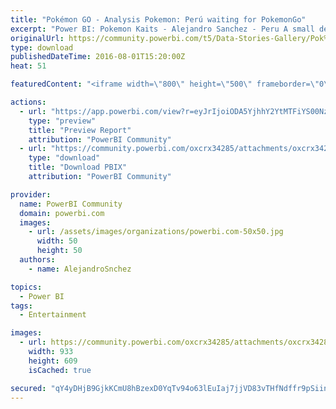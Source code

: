 ```yaml
---
title: "Pokémon GO - Analysis Pokemon: Perú waiting for PokemonGo"
excerpt: "Power BI: Pokemon Kaits - Alejandro Sanchez - Peru A small demo of pokemon, created by a fan !. enjoy it. More Demos:"
originalUrl: https://community.powerbi.com/t5/Data-Stories-Gallery/Pok%C3%A9mon-GO-Analysis-Pokemon-Per%C3%BA-waiting-for-PokemonGo/m-p/54560
type: download
publishedDateTime: 2016-08-01T15:20:00Z
heat: 51

featuredContent: "<iframe width=\"800\" height=\"500\" frameborder=\"0\" src=\"https://app.powerbi.com/view?r=eyJrIjoiODA5YjhhY2YtMTFiYS00NzUwLTk2ODgtZjQ2MTA0MzNhMGJiIiwidCI6ImIxZDg0Y2ZmLTg4ZDktNDdlNC1hNzdjLTQ2MjNhZTE0MzVhZCIsImMiOjR9\"></iframe>"

actions:
  - url: "https://app.powerbi.com/view?r=eyJrIjoiODA5YjhhY2YtMTFiYS00NzUwLTk2ODgtZjQ2MTA0MzNhMGJiIiwidCI6ImIxZDg0Y2ZmLTg4ZDktNDdlNC1hNzdjLTQ2MjNhZTE0MzVhZCIsImMiOjR9"
    type: "preview"
    title: "Preview Report"
    attribution: "PowerBI Community"
  - url: "https://community.powerbi.com/oxcrx34285/attachments/oxcrx34285/DataStoriesGallery/190/2/Pokemon%20Kaits.pbix"
    type: "download"
    title: "Download PBIX"
    attribution: "PowerBI Community"

provider:
  name: PowerBI Community
  domain: powerbi.com
  images:
    - url: /assets/images/organizations/powerbi.com-50x50.jpg
      width: 50
      height: 50
  authors:
    - name: AlejandroSnchez

topics:
  - Power BI
tags:
  - Entertainment

images:
  - url: https://community.powerbi.com/oxcrx34285/attachments/oxcrx34285/DataStoriesGallery/190/1/Pokemon%20Kaits.png
    width: 933
    height: 609
    isCached: true

secured: "qY4yDHjB9GjkKCmU8hBzexD0YqTv94o63lEuIaj7jjVD83vTHfNdffr9pSiint8182t/yNNdDYd8hQ2ts/kkwvXk5uQRvJJbr8qjT5UPgnH0BAd6WZdT1CG3u9t99Mbvt8Gb17WDJefznpzljObvYXpMrHWS6yGEYgCtLIc4SV7efg/Z3gkDvXej+E9I0x8Ey2O7+6UcCepNUldvh3yqgOZwhgNt+Y3/YjT/kX45ITRt9pb5rR0Td4AvdLAeqkIz2hRRlc8U55Tfe/262+yix8mGVgs2VWHvmMjsfh7QO8OnJRT9WtmDBFo89ean8pjMTiZRZJFwh9eTt5xc5bfqZsaJGr1Jg6VuE3FwP3v0wDMcbXCmblOM4M4ZjK8bT7f+she39trbntbK+LcyYM1jlv8+kfUX8Q6VOCwfe1KJmVE=;7s/3tnuX6XYqqcx3TdImxQ=="
---
```


